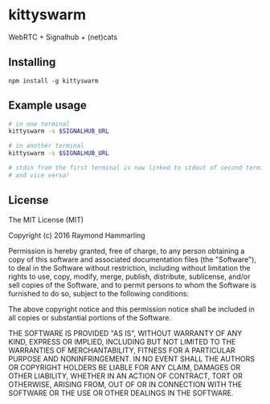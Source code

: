 # kittyswarm
WebRTC + Signalhub + (net)cats

## Installing
`npm install -g kittyswarm`

## Example usage
```sh
# in one terminal
kittyswarm -s $SIGNALHUB_URL

# in another terminal
kittyswarm -s $SIGNALHUB_URL

# stdin from the first terminal is now linked to stdout of second terminal
# and vice versa!
```

## License
The MIT License (MIT)

Copyright (c) 2016 Raymond Hammarling

Permission is hereby granted, free of charge, to any person obtaining a copy of this software and associated documentation files (the "Software"), to deal in the Software without restriction, including without limitation the rights to use, copy, modify, merge, publish, distribute, sublicense, and/or sell copies of the Software, and to permit persons to whom the Software is furnished to do so, subject to the following conditions:

The above copyright notice and this permission notice shall be included in all copies or substantial portions of the Software.

THE SOFTWARE IS PROVIDED "AS IS", WITHOUT WARRANTY OF ANY KIND, EXPRESS OR IMPLIED, INCLUDING BUT NOT LIMITED TO THE WARRANTIES OF MERCHANTABILITY, FITNESS FOR A PARTICULAR PURPOSE AND NONINFRINGEMENT. IN NO EVENT SHALL THE AUTHORS OR COPYRIGHT HOLDERS BE LIABLE FOR ANY CLAIM, DAMAGES OR OTHER LIABILITY, WHETHER IN AN ACTION OF CONTRACT, TORT OR OTHERWISE, ARISING FROM, OUT OF OR IN CONNECTION WITH THE SOFTWARE OR THE USE OR OTHER DEALINGS IN THE SOFTWARE.
